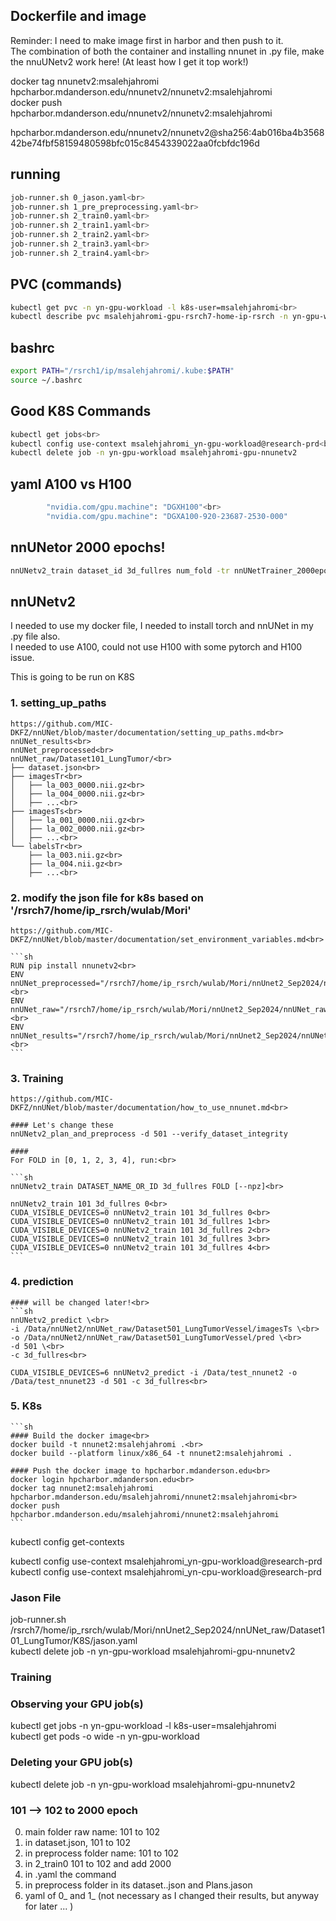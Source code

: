 
## Dockerfile and image
Reminder: I need to make image first in harbor and then push to it. <br>
The combination of both the container and installing nnunet in .py file, make the nnuUNetv2 work here! (At least how I get it top work!)<br>

docker tag nnunetv2:msalehjahromi hpcharbor.mdanderson.edu/nnunetv2/nnunetv2:msalehjahromi<br>
docker push hpcharbor.mdanderson.edu/nnunetv2/nnunetv2:msalehjahromi<br>

hpcharbor.mdanderson.edu/nnunetv2/nnunetv2@sha256:4ab016ba4b356842be74fbf58159480598bfc015c8454339022aa0fcbfdc196d<br>

## running
```sh
job-runner.sh 0_jason.yaml<br>
job-runner.sh 1_pre_preprocessing.yaml<br>
job-runner.sh 2_train0.yaml<br>
job-runner.sh 2_train1.yaml<br>
job-runner.sh 2_train2.yaml<br>
job-runner.sh 2_train3.yaml<br>
job-runner.sh 2_train4.yaml<br>
```

## PVC (commands)
```sh
kubectl get pvc -n yn-gpu-workload -l k8s-user=msalehjahromi<br>
kubectl describe pvc msalehjahromi-gpu-rsrch7-home-ip-rsrch -n yn-gpu-workload
```

## bashrc
```sh
export PATH="/rsrch1/ip/msalehjahromi/.kube:$PATH"
source ~/.bashrc
```

## Good K8S Commands
```sh
kubectl get jobs<br>
kubectl config use-context msalehjahromi_yn-gpu-workload@research-prd<br>
kubectl delete job -n yn-gpu-workload msalehjahromi-gpu-nnunetv2
```

## yaml A100 vs H100
```sh
        "nvidia.com/gpu.machine": "DGXH100"<br>
        "nvidia.com/gpu.machine": "DGXA100-920-23687-2530-000"
```

## nnUNetor 2000 epochs!
```sh
nnUNetv2_train dataset_id 3d_fullres num_fold -tr nnUNetTrainer_2000epochs
```

## nnUNetv2
I needed to use my docker file, I needed to install torch and nnUNet in my .py file also.<br>
I needed to use A100, could not use H100 with some pytorch and H100 issue.

This is going to be run on K8S

### 1. setting_up_paths<br>
    https://github.com/MIC-DKFZ/nnUNet/blob/master/documentation/setting_up_paths.md<br>
    nnUNet_results<br>
    nnUNet_preprocessed<br>
    nnUNet_raw/Dataset101_LungTumor/<br>
    ├── dataset.json<br>
    ├── imagesTr<br>
    │   ├── la_003_0000.nii.gz<br>
    │   ├── la_004_0000.nii.gz<br>
    │   ├── ...<br>
    ├── imagesTs<br>
    │   ├── la_001_0000.nii.gz<br>
    │   ├── la_002_0000.nii.gz<br>
    │   ├── ...<br>
    └── labelsTr<br>
        ├── la_003.nii.gz<br>
        ├── la_004.nii.gz<br>
        ├── ...<br>


### 2. modify the json file for k8s based on '/rsrch7/home/ip_rsrch/wulab/Mori'<br>
    https://github.com/MIC-DKFZ/nnUNet/blob/master/documentation/set_environment_variables.md<br>

    ```sh
    RUN pip install nnunetv2<br>
    ENV nnUNet_preprocessed="/rsrch7/home/ip_rsrch/wulab/Mori/nnUnet2_Sep2024/nnUNet_preprocessed"<br>
    ENV nnUNet_raw="/rsrch7/home/ip_rsrch/wulab/Mori/nnUnet2_Sep2024/nnUNet_raw"<br>
    ENV nnUNet_results="/rsrch7/home/ip_rsrch/wulab/Mori/nnUnet2_Sep2024/nnUNet_results"<br>
    ```

### 3. Training<br>
    https://github.com/MIC-DKFZ/nnUNet/blob/master/documentation/how_to_use_nnunet.md<br>

    #### Let's change these
    nnUNetv2_plan_and_preprocess -d 501 --verify_dataset_integrity

    ####
    For FOLD in [0, 1, 2, 3, 4], run:<br>

    ```sh
    nnUNetv2_train DATASET_NAME_OR_ID 3d_fullres FOLD [--npz]<br>

    nnUNetv2_train 101 3d_fullres 0<br>
    CUDA_VISIBLE_DEVICES=0 nnUNetv2_train 101 3d_fullres 0<br>
    CUDA_VISIBLE_DEVICES=0 nnUNetv2_train 101 3d_fullres 1<br>
    CUDA_VISIBLE_DEVICES=0 nnUNetv2_train 101 3d_fullres 2<br>
    CUDA_VISIBLE_DEVICES=0 nnUNetv2_train 101 3d_fullres 3<br>
    CUDA_VISIBLE_DEVICES=0 nnUNetv2_train 101 3d_fullres 4<br>
    ```

### 4. prediction<br>
    #### will be changed later!<br>
    ```sh
    nnUNetv2_predict \<br>
    -i /Data/nnUNet2/nnUNet_raw/Dataset501_LungTumorVessel/imagesTs \<br>
    -o /Data/nnUNet2/nnUNet_raw/Dataset501_LungTumorVessel/pred \<br>
    -d 501 \<br>
    -c 3d_fullres<br>

    CUDA_VISIBLE_DEVICES=6 nnUNetv2_predict -i /Data/test_nnunet2 -o /Data/test_nnunet23 -d 501 -c 3d_fullres<br>





### 5. K8s
    ```sh
    #### Build the docker image<br>
    docker build -t nnunet2:msalehjahromi .<br>
    docker build --platform linux/x86_64 -t nnunet2:msalehjahromi .

    #### Push the docker image to hpcharbor.mdanderson.edu<br>
    docker login hpcharbor.mdanderson.edu<br>
    docker tag nnunet2:msalehjahromi hpcharbor.mdanderson.edu/msalehjahromi/nnunet2:msalehjahromi<br>
    docker push hpcharbor.mdanderson.edu/msalehjahromi/nnunet2:msalehjahromi 
    ```

 kubectl config get-contexts 

kubectl config use-context msalehjahromi_yn-gpu-workload@research-prd<br>
kubectl config use-context msalehjahromi_yn-cpu-workload@research-prd

### Jason File
job-runner.sh /rsrch7/home/ip_rsrch/wulab/Mori/nnUnet2_Sep2024/nnUNet_raw/Dataset101_LungTumor/K8S/jason.yaml<br>
kubectl delete job -n yn-gpu-workload msalehjahromi-gpu-nnunetv2



### Training
### Observing your GPU job(s)
kubectl get jobs -n yn-gpu-workload -l k8s-user=msalehjahromi<br>
kubectl get pods -o wide -n yn-gpu-workload<br>

### Deleting your GPU job(s)<br>
kubectl delete job -n yn-gpu-workload msalehjahromi-gpu-nnunetv2


### 101 --> 102 to 2000 epoch<br>
0. main folder raw name: 101 to 102<br>
1. in dataset.json, 101 to 102<br>
2. in preprocess folder name: 101 to 102<br>
3. in 2_train0 101 to 102 and add 2000<br>
4. in .yaml the command<br>
5. in preprocess folder in its dataset..json and Plans.jason<br>
6. yaml of 0_ and 1_ (not necessary as I changed their results, but anyway for later ... )<br>
